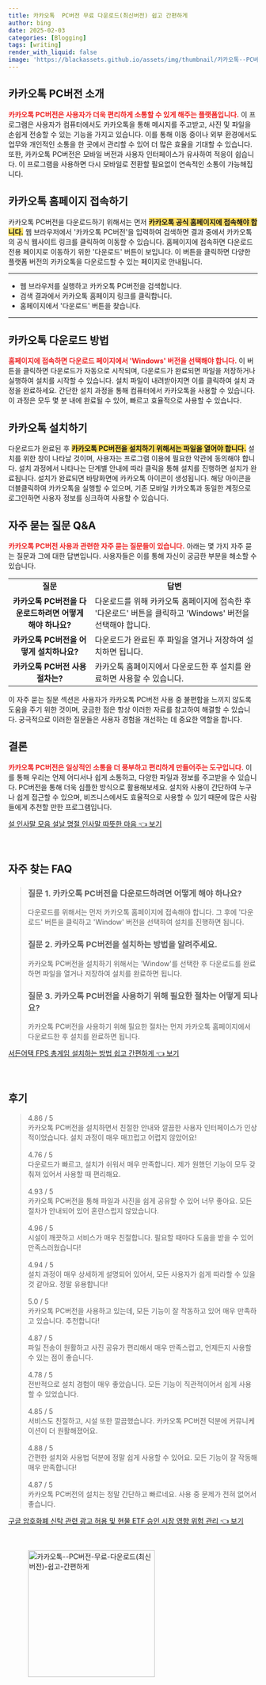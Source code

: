 ```yaml
---
title: 카카오톡  PC버전 무료 다운로드(최신버전) 쉽고 간편하게
author: bing
date: 2025-02-03
categories: [Blogging]
tags: [writing]
render_with_liquid: false
image: 'https://blackassets.github.io/assets/img/thumbnail/카카오톡--PC버전-무료-다운로드(최신버전)-쉽고-간편하게.webp'
---
```



<h2 id='카카오톡_PC버전_소개'>카카오톡 PC버전 소개</h2>

<p><b><span style="color: #ee2323;">카카오톡 PC버전은 사용자가 더욱 편리하게 소통할 수 있게 해주는 플랫폼입니다.</span></b> 이 프로그램은 사용자가 컴퓨터에서도 카카오톡을 통해 메시지를 주고받고, 사진 및 파일을 손쉽게 전송할 수 있는 기능을 가지고 있습니다. 이를 통해 이동 중이나 외부 환경에서도 업무와 개인적인 소통을 한 곳에서 관리할 수 있어 더 많은 효율을 기대할 수 있습니다. 또한, 카카오톡 PC버전은 모바일 버전과 사용자 인터페이스가 유사하여 적응이 쉽습니다. 이 프로그램을 사용하면 다시 모바일로 전환할 필요없이 연속적인 소통이 가능해집니다.</p>

<h2 id='카카오톡_홈페이지_접속하기'>카카오톡 홈페이지 접속하기</h2>

<p>카카오톡 PC버전을 다운로드하기 위해서는 먼저 <b><span style="background-color: #ffe066;">카카오톡 공식 홈페이지에 접속해야 합니다.</span></b> 웹 브라우저에서 '카카오톡 PC버전'을 입력하여 검색하면 결과 중에서 카카오톡의 공식 웹사이트 링크를 클릭하여 이동할 수 있습니다. 홈페이지에 접속하면 다운로드 전용 페이지로 이동하기 위한 '다운로드' 버튼이 보입니다. 이 버튼을 클릭하면 다양한 플랫폼 버전의 카카오톡을 다운로드할 수 있는 페이지로 안내됩니다.</p>

<hr />

<ul>
    <li>웹 브라우저를 실행하고 카카오톡 PC버전을 검색합니다.</li>
    <li>검색 결과에서 카카오톡 홈페이지 링크를 클릭합니다.</li>
    <li>홈페이지에서 '다운로드' 버튼을 찾습니다.</li>
</ul>

<hr />

<h2 id='카카오톡_다운로드_방법'>카카오톡 다운로드 방법</h2>

<p><b><span style="color: #ee2323;">홈페이지에 접속하면 다운로드 페이지에서 'Windows' 버전을 선택해야 합니다.</span></b> 이 버튼을 클릭하면 다운로드가 자동으로 시작되며, 다운로드가 완료되면 파일을 저장하거나 실행하여 설치를 시작할 수 있습니다. 설치 파일이 내려받아지면 이를 클릭하여 설치 과정을 완료하세요. 간단한 설치 과정을 통해 컴퓨터에서 카카오톡을 사용할 수 있습니다. 이 과정은 모두 몇 분 내에 완료될 수 있어, 빠르고 효율적으로 사용할 수 있습니다.</p>

<h2 id='카카오톡_설치하기'>카카오톡 설치하기</h2>

<p>다운로드가 완료된 후 <b><span style="background-color: #ffe066;">카카오톡 PC버전을 설치하기 위해서는 파일을 열어야 합니다.</span></b> 설치를 위한 창이 나타날 것이며, 사용자는 프로그램 이용에 필요한 약관에 동의해야 합니다. 설치 과정에서 나타나는 단계별 안내에 따라 클릭을 통해 설치를 진행하면 설치가 완료됩니다. 설치가 완료되면 바탕화면에 카카오톡 아이콘이 생성됩니다. 해당 아이콘을 더블클릭하여 카카오톡을 실행할 수 있으며, 기존 모바일 카카오톡과 동일한 계정으로 로그인하면 사용자 정보를 싱크하여 사용할 수 있습니다.</p>

<h2 id='자주_묻는_질문_QA'>자주 묻는 질문 Q&A</h2>

<p><b><span style="color: #ee2323;">카카오톡 PC버전 사용과 관련한 자주 묻는 질문들이 있습니다.</span></b> 아래는 몇 가지 자주 묻는 질문과 그에 대한 답변입니다. 사용자들은 이를 통해 자신이 궁금한 부분을 해소할 수 있습니다.</p>

<table>
    <tr>
        <td style="text-align: center; height: 17px;"><b>질문</b></td>
        <td style="text-align: center; height: 17px;"><b>답변</b></td>
    </tr>
    <tr>
        <td style="text-align: center; height: 17px;"><b>카카오톡 PC버전을 다운로드하려면 어떻게 해야 하나요?</b></td>
        <td>다운로드를 위해 카카오톡 홈페이지에 접속한 후 '다운로드' 버튼을 클릭하고 'Windows' 버전을 선택해야 합니다.</td>
    </tr>
    <tr>
        <td style="text-align: center; height: 17px;"><b>카카오톡 PC버전을 어떻게 설치하나요?</b></td>
        <td>다운로드가 완료된 후 파일을 열거나 저장하여 설치하면 됩니다.</td>
    </tr>
    <tr>
        <td style="text-align: center; height: 17px;"><b>카카오톡 PC버전 사용 절차는?</b></td>
        <td>카카오톡 홈페이지에서 다운로드한 후 설치를 완료하면 사용할 수 있습니다.</td>
    </tr>
</table>

<p>이 자주 묻는 질문 섹션은 사용자가 카카오톡 PC버전 사용 중 불편함을 느끼지 않도록 도움을 주기 위한 것이며, 궁금한 점은 항상 이러한 자료를 참고하여 해결할 수 있습니다. 궁극적으로 이러한 질문들은 사용자 경험을 개선하는 데 중요한 역할을 합니다.</p>

<h2 id='결론'>결론</h2>

<p><b><span style="color: #ee2323;">카카오톡 PC버전은 일상적인 소통을 더 풍부하고 편리하게 만들어주는 도구입니다.</span></b> 이를 통해 우리는 언제 어디서나 쉽게 소통하고, 다양한 파일과 정보를 주고받을 수 있습니다. PC버전을 통해 더욱 심플한 방식으로 활용해보세요. 설치와 사용이 간단하여 누구나 쉽게 접근할 수 있으며, 비즈니스에서도 효율적으로 사용할 수 있기 때문에 많은 사람들에게 추천할 만한 프로그램입니다.</p>


<p><a class="click-button" title="설 인사말 모음 설날 명절 인사말 따뜻한 마음" href="https://blackassets.github.io/posts/%EC%84%A4-%EC%9D%B8%EC%82%AC%EB%A7%90-%EB%AA%A8%EC%9D%8C-%EC%84%A4%EB%82%A0-%EB%AA%85%EC%A0%88-%EC%9D%B8%EC%82%AC%EB%A7%90-%EB%94%B0%EB%9C%BB%ED%95%9C-%EB%A7%88%EC%9D%8C/" rel="dofollow">설 인사말 모음 설날 명절 인사말 따뜻한 마음 👈 보기</a></p><br>
<h2 id='자주_찾는_FAQ'>자주 찾는 FAQ</h2>
<div itemscope="" itemtype="https://schema.org/FAQPage"> 
<blockquote> 
<div itemscope="" itemprop="mainEntity" itemtype="https://schema.org/Question"> 
<h3 itemprop="name">질문 1. 카카오톡 PC버전을 다운로드하려면 어떻게 해야 하나요?</h3> 
<div itemscope="" itemprop="acceptedAnswer" itemtype="https://schema.org/Answer"> 
<span itemprop="text"> 
<p>다운로드를 위해서는 먼저 카카오톡 홈페이지에 접속해야 합니다. 그 후에 '다운로드' 버튼을 클릭하고 'Window' 버전을 선택하여 설치를 진행하면 됩니다.</p> 
</span> 
</div> 
</div> 
<div itemscope="" itemprop="mainEntity" itemtype="https://schema.org/Question"> 
<h3 itemprop="name">질문 2. 카카오톡 PC버전을 설치하는 방법을 알려주세요.</h3> 
<div itemscope="" itemprop="acceptedAnswer" itemtype="https://schema.org/Answer"> 
<span itemprop="text"> 
<p>카카오톡 PC버전을 설치하기 위해서는 'Window'를 선택한 후 다운로드를 완료하면 파일을 열거나 저장하여 설치를 완료하면 됩니다.</p> 
</span> 
</div> 
</div> 
<div itemscope="" itemprop="mainEntity" itemtype="https://schema.org/Question"> 
<h3 itemprop="name">질문 3. 카카오톡 PC버전을 사용하기 위해 필요한 절차는 어떻게 되나요?</h3> 
<div itemscope="" itemprop="acceptedAnswer" itemtype="https://schema.org/Answer"> 
<span itemprop="text"> 
<p>카카오톡 PC버전을 사용하기 위해 필요한 절차는 먼저 카카오톡 홈페이지에서 다운로드한 후 설치를 완료하면 됩니다.</p> 
</span> 
</div> 
</div> 
</blockquote> 
</div>
<p><a class="click-button" title="서든어택 FPS 총게임 설치하는 방법 쉽고 간편하게" href="https://blackassets.github.io/posts/%EC%84%9C%EB%93%A0%EC%96%B4%ED%83%9D-FPS-%EC%B4%9D%EA%B2%8C%EC%9E%84-%EC%84%A4%EC%B9%98%ED%95%98%EB%8A%94-%EB%B0%A9%EB%B2%95-%EC%89%BD%EA%B3%A0-%EA%B0%84%ED%8E%B8%ED%95%98%EA%B2%8C/" rel="dofollow">서든어택 FPS 총게임 설치하는 방법 쉽고 간편하게 👈 보기</a></p><br>
<h2 id='후기'>후기</h2>
<div itemscope itemtype="https://schema.org/Product">
  <blockquote>
  <div itemprop="review" itemscope itemtype="https://schema.org/Review">
      <div itemprop="reviewRating" itemscope itemtype="https://schema.org/Rating"> <span itemprop="ratingValue">4.86</span> / <span itemprop="bestRating">5</span> </div>
      <span itemprop="reviewBody">카카오톡 PC버전을 설치하면서 친절한 안내와 깔끔한 사용자 인터페이스가 인상적이었습니다. 설치 과정이 매우 매끄럽고 어렵지 않았어요!</span>
  </div>
  <br>
  <div itemprop="review" itemscope itemtype="https://schema.org/Review">
      <div itemprop="reviewRating" itemscope itemtype="https://schema.org/Rating"> <span itemprop="ratingValue">4.76</span> / <span itemprop="bestRating">5</span> </div>
      <span itemprop="reviewBody">다운로드가 빠르고, 설치가 쉬워서 매우 만족합니다. 제가 원했던 기능이 모두 갖춰져 있어서 사용할 때 편리해요.</span>
  </div>
  <br>
  <div itemprop="review" itemscope itemtype="https://schema.org/Review">
      <div itemprop="reviewRating" itemscope itemtype="https://schema.org/Rating"> <span itemprop="ratingValue">4.93</span> / <span itemprop="bestRating">5</span> </div>
      <span itemprop="reviewBody">카카오톡 PC버전을 통해 파일과 사진을 쉽게 공유할 수 있어 너무 좋아요. 모든 절차가 안내되어 있어 혼란스럽지 않았습니다.</span>
  </div>
  <br>
  <div itemprop="review" itemscope itemtype="https://schema.org/Review">
      <div itemprop="reviewRating" itemscope itemtype="https://schema.org/Rating"> <span itemprop="ratingValue">4.96</span> / <span itemprop="bestRating">5</span> </div>
      <span itemprop="reviewBody">시설이 깨끗하고 서비스가 매우 친절합니다. 필요할 때마다 도움을 받을 수 있어 만족스러웠습니다!</span>
  </div>
  <br>
  <div itemprop="review" itemscope itemtype="https://schema.org/Review">
      <div itemprop="reviewRating" itemscope itemtype="https://schema.org/Rating"> <span itemprop="ratingValue">4.94</span> / <span itemprop="bestRating">5</span> </div>
      <span itemprop="reviewBody">설치 과정이 매우 상세하게 설명되어 있어서, 모든 사용자가 쉽게 따라할 수 있을 것 같아요. 정말 유용합니다!</span>
  </div>
  <br>
  <div itemprop="review" itemscope itemtype="https://schema.org/Review">
      <div itemprop="reviewRating" itemscope itemtype="https://schema.org/Rating"> <span itemprop="ratingValue">5.0</span> / <span itemprop="bestRating">5</span> </div>
      <span itemprop="reviewBody">카카오톡 PC버전을 사용하고 있는데, 모든 기능이 잘 작동하고 있어 매우 만족하고 있습니다. 추천합니다!</span>
  </div>
  <br>
  <div itemprop="review" itemscope itemtype="https://schema.org/Review">
      <div itemprop="reviewRating" itemscope itemtype="https://schema.org/Rating"> <span itemprop="ratingValue">4.87</span> / <span itemprop="bestRating">5</span> </div>
      <span itemprop="reviewBody">파일 전송이 원활하고 사진 공유가 편리해서 매우 만족스럽고, 언제든지 사용할 수 있는 점이 좋습니다.</span>
  </div>
  <br>
  <div itemprop="review" itemscope itemtype="https://schema.org/Review">
      <div itemprop="reviewRating" itemscope itemtype="https://schema.org/Rating"> <span itemprop="ratingValue">4.78</span> / <span itemprop="bestRating">5</span> </div>
      <span itemprop="reviewBody">전반적으로 설치 경험이 매우 좋았습니다. 모든 기능이 직관적이어서 쉽게 사용할 수 있었습니다.</span>
  </div>
  <br>
  <div itemprop="review" itemscope itemtype="https://schema.org/Review">
      <div itemprop="reviewRating" itemscope itemtype="https://schema.org/Rating"> <span itemprop="ratingValue">4.85</span> / <span itemprop="bestRating">5</span> </div>
      <span itemprop="reviewBody">서비스도 친절하고, 시설 또한 깔끔했습니다. 카카오톡 PC버전 덕분에 커뮤니케이션이 더 원활해졌어요.</span>
  </div>
  <br>
  <div itemprop="review" itemscope itemtype="https://schema.org/Review">
      <div itemprop="reviewRating" itemscope itemtype="https://schema.org/Rating"> <span itemprop="ratingValue">4.88</span> / <span itemprop="bestRating">5</span> </div>
      <span itemprop="reviewBody">간편한 설치와 사용법 덕분에 정말 쉽게 사용할 수 있어요. 모든 기능이 잘 작동해 매우 만족합니다!</span>
  </div>
  <br>
  <div itemprop="review" itemscope itemtype="https://schema.org/Review">
      <div itemprop="reviewRating" itemscope itemtype="https://schema.org/Rating"> <span itemprop="ratingValue">4.87</span> / <span itemprop="bestRating">5</span> </div>
      <span itemprop="reviewBody">카카오톡 PC버전의 설치는 정말 간단하고 빠르네요. 사용 중 문제가 전혀 없어서 좋습니다.</span>
  </div>
  </blockquote>
</div>
<p><a class="click-button" title="구글 암호화폐 신탁 관련 광고 허용 및 현물 ETF 승인 시장 영향 위험 관리" href="https://blackassets.github.io/posts/%EA%B5%AC%EA%B8%80-%EC%95%94%ED%98%B8%ED%99%94%ED%8F%90-%EC%8B%A0%ED%83%81-%EA%B4%80%EB%A0%A8-%EA%B4%91%EA%B3%A0-%ED%97%88%EC%9A%A9-%EB%B0%8F-%ED%98%84%EB%AC%BC-ETF-%EC%8A%B9%EC%9D%B8-%EC%8B%9C%EC%9E%A5-%EC%98%81%ED%96%A5-%EC%9C%84%ED%97%98-%EA%B4%80%EB%A6%AC/" rel="dofollow">구글 암호화폐 신탁 관련 광고 허용 및 현물 ETF 승인 시장 영향 위험 관리 👈 보기</a></p><br>
<figure class="image"><img src="https://blackassets.github.io/assets/img/thumbnail/카카오톡--PC버전-무료-다운로드(최신버전)-쉽고-간편하게.webp" alt="카카오톡--PC버전-무료-다운로드(최신버전)-쉽고-간편하게" width="256" height="256"></figure>